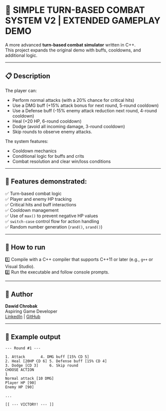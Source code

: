 # 🎯 SIMPLE TURN-BASED COMBAT SYSTEM V2 | EXTENDED GAMEPLAY DEMO

A more advanced **turn-based combat simulator** written in C++.  
This project expands the original demo with buffs, cooldowns, and additional logic.

---

## 📋 Description

The player can:
- Perform normal attacks (with a 20% chance for critical hits)
- Use a DMG buff (+15% attack bonus for next round, 5-round cooldown)
- Use a Defense buff (-15% enemy attack reduction next round, 4-round cooldown)
- Heal (+20 HP, 6-round cooldown)
- Dodge (avoid all incoming damage, 3-round cooldown)
- Skip rounds to observe enemy attacks.

The system features:
- Cooldown mechanics
- Conditional logic for buffs and crits
- Combat resolution and clear win/loss conditions

---

## 🧩 Features demonstrated:

✅ Turn-based combat logic  
✅ Player and enemy HP tracking  
✅ Critical hits and buff interactions  
✅ Cooldown management  
✅ Use of `max()` to prevent negative HP values  
✅ `switch-case` control flow for action handling  
✅ Random number generation (`rand()`, `srand()`)

---

## 🔧 How to run

1️⃣ Compile with a C++ compiler that supports C++11 or later (e.g., `g++` or Visual Studio).  
2️⃣ Run the executable and follow console prompts.

---

## 👤 Author

**Dawid Chrobak**  
Aspiring Game Developer  
[LinkedIn](https://www.linkedin.com/in/dawid-chrobak-9511a0373/) | [GitHub](https://github.com/dChrobakDev)

---

## 📝 Example output

```text
--- Round #1 ---

1. Attack		4. DMG buff [15% CD 5]
2. Heal [20HP CD 6]	5. Defense buff [15% CD 4]
3. Dodge [CD 3]		6. Skip round
CHOOSE ACTION
1
Normal attack [10 DMG]
Player HP [90]
Enemy HP [90]

...

[[ --- VICTORY! --- ]]
